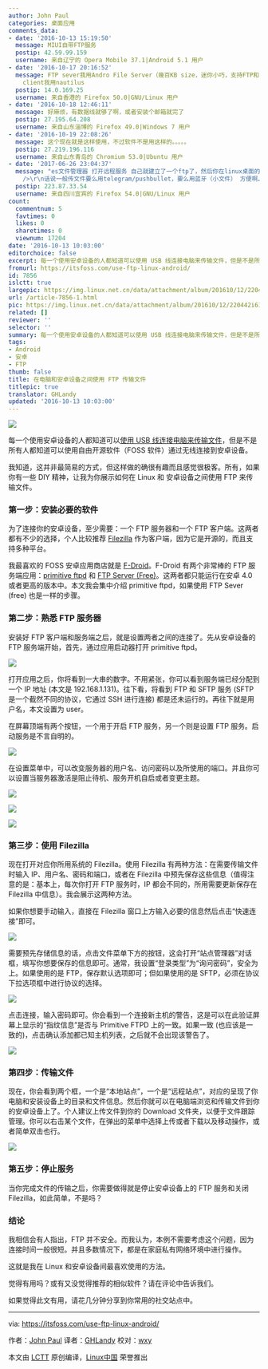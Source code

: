 ```yaml
---
author: John Paul
categories: 桌面应用
comments_data:
- date: '2016-10-13 15:19:50'
  message: MIUI自带FTP服务
  postip: 42.59.99.159
  username: 来自辽宁的 Opera Mobile 37.1|Android 5.1 用户
- date: '2016-10-17 20:16:52'
  message: FTP sever我用Andro File Server（幾百KB size，迷你小巧，支持FTP和SSH，貌似已在Google Play Store下架？），FTP
    client我用nautilus
  postip: 14.0.169.25
  username: 来自香港的 Firefox 50.0|GNU/Linux 用户
- date: '2016-10-18 12:46:11'
  message: 好麻烦，有数据线就够了啊，或者安装个邮箱就完了
  postip: 27.195.64.208
  username: 来自山东淄博的 Firefox 49.0|Windows 7 用户
- date: '2016-10-19 22:08:26'
  message: 这个现在就是这样使用，不过软件不是用这样的。。。。。
  postip: 27.219.196.116
  username: 来自山东青岛的 Chromium 53.0|Ubuntu 用户
- date: '2017-06-26 23:04:37'
  message: "es文件管理器 打开远程服务 自己就建立了一个ftp了，然后你在linux桌面的文件管理器里面输入ft://xxxx（手机上那个网址）就可以了……<br
    />\r\n话说一般传文件要么用telegram/pushbullet，要么用蓝牙（小文件） 方便啊……"
  postip: 223.87.33.54
  username: 来自四川宜宾的 Firefox 54.0|GNU/Linux 用户
count:
  commentnum: 5
  favtimes: 0
  likes: 0
  sharetimes: 0
  viewnum: 17204
date: '2016-10-13 10:03:00'
editorchoice: false
excerpt: 每一个使用安卓设备的人都知道可以使用 USB 线连接电脑来传输文件，但是不是所有人都知道可以使用自由开源软件（FOSS 软件）通过无线连接到安卓设备。
fromurl: https://itsfoss.com/use-ftp-linux-android/
id: 7856
islctt: true
largepic: https://img.linux.net.cn/data/attachment/album/201610/12/220442i610th12tg6v0tnl.jpg
url: /article-7856-1.html
pic: https://img.linux.net.cn/data/attachment/album/201610/12/220442i610th12tg6v0tnl.jpg.thumb.jpg
related: []
reviewer: ''
selector: ''
summary: 每一个使用安卓设备的人都知道可以使用 USB 线连接电脑来传输文件，但是不是所有人都知道可以使用自由开源软件（FOSS 软件）通过无线连接到安卓设备。
tags:
- Android
- 安卓
- FTP
thumb: false
title: 在电脑和安卓设备之间使用 FTP 传输文件
titlepic: true
translator: GHLandy
updated: '2016-10-13 10:03:00'
---
```


![](https://img.linux.net.cn/data/attachment/album/201610/12/220442i610th12tg6v0tnl.jpg)


每一个使用安卓设备的人都知道可以[使用 USB 线连接电脑来传输文件](https://itsfoss.com/how-to-connect-kindle-fire-hd-with-ubuntu-12-10/)，但是不是所有人都知道可以使用自由开源软件（FOSS 软件）通过无线连接到安卓设备。


我知道，这并非最简易的方式，但这样做的确很有趣而且感觉很极客。所有，如果你有一些 DIY 精神，让我为你展示如何在 Linux 和 安卓设备之间使用 FTP 来传输文件。


### 第一步：安装必要的软件


为了连接你的安卓设备，至少需要：一个 FTP 服务器和一个 FTP 客户端。这两者都有不少的选择，个人比较推荐 [Filezilla](https://filezilla-project.org/) 作为客户端，因为它是开源的，而且支持多种平台。


我最喜欢的 FOSS 安卓应用商店就是 [F-Droid](https://f-droid.org/)。F-Droid 有两个非常棒的 FTP 服务端应用：[primitive ftpd](https://f-droid.org/repository/browse/?fdfilter=ftp&fdid=org.primftpd) 和 [FTP Server (Free)](https://f-droid.org/repository/browse/?fdfilter=ftp&fdid=be.ppareit.swiftp_free)。这两者都只能运行在安卓 4.0 或者更高的版本中。本文我会集中介绍 primitive ftpd，如果使用 FTP Sever (free) 也是一样的步骤。


### 第二步：熟悉 FTP 服务器


安装好 FTP 客户端和服务端之后，就是设置两者之间的连接了。先从安卓设备的 FTP 服务端开始，首先，通过应用启动器打开 primitive ftpd。


![](https://img.linux.net.cn/data/attachment/album/201610/12/220601zbqp3939fvg3vfvy.png)


打开应用之后，你将看到一大串的数字。不用紧张，你可以看到服务端已经分配到一个 IP 地址 (本文是 192.168.1.131)。往下看，将看到 FTP 和 SFTP 服务 (SFTP 是一个截然不同的协议，它通过 SSH 进行连接) 都是还未运行的。再往下就是用户名，本文设置为 user。


在屏幕顶端有两个按钮，一个用于开启 FTP 服务，另一个则是设置 FTP 服务。启动服务是不言自明的。


![](https://img.linux.net.cn/data/attachment/album/201610/12/220648gjt8pcacppo4hpz2.png)


在设置菜单中，可以改变服务器的用户名、访问密码以及所使用的端口。并且你可以设置当服务器激活是阻止待机、服务开机自启或者变更主题。


![](https://img.linux.net.cn/data/attachment/album/201610/12/220813e3m30h4pp10p0fez.png)


![](https://img.linux.net.cn/data/attachment/album/201610/12/220836q4xyrx7rcu437wz7.png)


![](https://img.linux.net.cn/data/attachment/album/201610/12/220948xo4rwyb49r448go2.png)


### 第三步：使用 Filezilla


现在打开对应你所用系统的 Filezilla。使用 Filezilla 有两种方法：在需要传输文件时输入 IP、用户名、密码和端口，或者在 Filezilla 中预先保存这些信息（值得注意的是：基本上，每次你打开 FTP 服务时，IP 都会不同的，所用需要更新保存在 Filezilla 中信息）。我会展示这两种方法。


如果你想要手动输入，直接在 Filezilla 窗口上方输入必要的信息然后点击“快速连接”即可。


![](https://img.linux.net.cn/data/attachment/album/201610/12/221013nuwujiff710hazz5.png)


需要预先存储信息的话，点击文件菜单下方的按钮，这会打开“站点管理器”对话框，填写你想要保存的信息即可。通常，我设置“登录类型”为“询问密码”，安全为上。如果使用的是 FTP，保存默认选项即可；但如果使用的是 SFTP，必须在协议下拉选项框中进行协议的选择。


![](https://img.linux.net.cn/data/attachment/album/201610/12/221030pfgjfuyfagniayiu.png)


点击连接，输入密码即可。你会看到一个连接新主机的警告，这是可以在此验证屏幕上显示的“指纹信息”是否与 Primitive FTPD 上的一致。如果一致 (也应该是一致的)，点击确认添加都已知主机列表，之后就不会出现该警告了。


![](https://img.linux.net.cn/data/attachment/album/201610/12/221050m8zrrfpopjzpbvj5.png)


### 第四步：传输文件


现在，你会看到两个框，一个是“本地站点”，一个是“远程站点”，对应的呈现了你电脑和安装设备上的目录和文件信息。然后你就可以在电脑端浏览和传输文件到你的安卓设备上了。个人建议上传文件到你的 Download 文件夹，以便于文件跟踪管理。你可以右击某个文件，在弹出的菜单中选择上传或者下载以及移动操作，或者简单双击也行。


![](https://img.linux.net.cn/data/attachment/album/201610/12/221116lwkbwppsixskfyzy.png)


### 第五步：停止服务


当你完成文件的传输之后，你需要做得就是停止安卓设备上的 FTP 服务和关闭 Filezilla，如此简单，不是吗？


### 结论


我相信会有人指出，FTP 并不安全。而我认为，本例不需要考虑这个问题，因为连接时间一般很短。并且多数情况下，都是在家庭私有网络环境中进行操作。


这就是我在 Linux 和安卓设备间最喜欢使用的方法。


觉得有用吗？或有又没觉得推荐的相似软件？请在评论中告诉我们。


如果觉得此文有用，请花几分钟分享到你常用的社交站点中。




---


via: <https://itsfoss.com/use-ftp-linux-android/>


作者：[John Paul](https://itsfoss.com/author/john/) 译者：[GHLandy](https://github.com/GHLandy) 校对：[wxy](https://github.com/wxy)


本文由 [LCTT](https://github.com/LCTT/TranslateProject) 原创编译，[Linux中国](https://linux.cn/) 荣誉推出